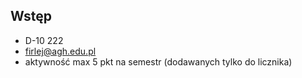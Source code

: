 ## Wstęp
- D-10 222 
- firlej@agh.edu.pl
- aktywność max 5 pkt na semestr (dodawanych tylko do licznika)
